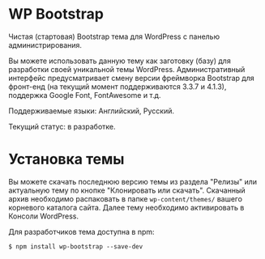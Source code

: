 # WP Bootstrap
Чистая (стартовая) Bootstrap тема для WordPress с панелью администрирования.

Вы можете использовать данную тему как заготовку (базу) для разработки своей уникальной темы WordPress. Административный интерфейс предусматривает смену версии фреймворка Bootstrap для фронт-енд  (на текущий момент поддерживаются 3.3.7 и 4.1.3), поддержка Google Font, FontAwesome и т.д.

Поддерживаемые языки: Английский, Русский.

Текущий статус: в разработке.

# Установка темы

Вы можете скачать последнюю версию темы из раздела "Релизы" или актуальную тему по кнопке "Клонировать или скачать". Скачанный архив необходимо распаковать в папке `wp-content/themes/` вашего корневого каталога сайта. Далее тему необходимо активировать в Консоли WordPress.

Для разработчиков тема доступна в npm:

`$ npm install wp-bootstrap --save-dev`